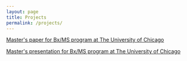 ```yaml
---
layout: page
title: Projects
permalink: /projects/
---
```


[Master's paper for Bx/MS program at The University of Chicago](http://lukepeeler.github.io/docs/main-13-08-2014-14h-32m.pdf) 

[Master's presentation for Bx/MS program at The University of Chicago](http://lukepeeler.github.io/pres/ms_talk.pptx) 
